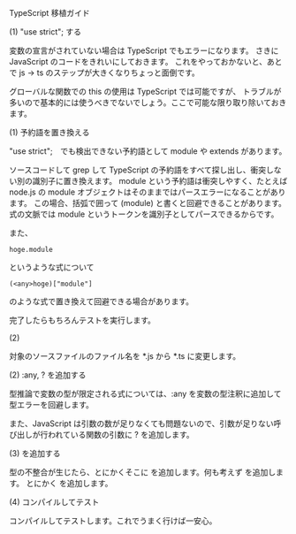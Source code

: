 TypeScript 移植ガイド

(1) "use strict"; する

変数の宣言がされていない場合は TypeScript でもエラーになります。
さきに JavaScript のコードをきれいにしておきます。
これをやっておかないと、あとで js -> ts のステップが大きくなりちょっと面倒です。

グローバルな関数での this の使用は TypeScript では可能ですが、
トラブルが多いので基本的には使うべきでないでしょう。ここで可能な限り取り除いておきます。


(1) 予約語を置き換える

"use strict";　でも検出できない予約語として module や extends があります。

ソースコードして grep して TypeScript の予約語をすべて探し出し、衝突しない別の識別子に置き換えます。
module という予約語は衝突しやすく、たとえば node.js の module オブジェクトはそのままではパースエラーになることがあります。
この場合、括弧で囲って (module) と書くと回避できることがあります。
式の文脈では module というトークンを識別子としてパースできるからです。

また、

    hoge.module 

というような式について

	(<any>hoge)["module"] 

のような式で置き換えて回避できる場合があります。

完了したらもちろんテストを実行します。

(2)

対象のソースファイルのファイル名を *.js から *.ts に変更します。

(2) :any, ? を追加する

型推論で変数の型が限定される式については、:any を変数の型注釈に追加して型エラーを回避します。

また、JavaScript は引数の数が足りなくても問題ないので、引数が足りない呼び出しが行われている関数の引数に ? を追加します。

(3) <any> を追加する

型の不整合が生じたら、とにかくそこに <any> を追加します。何も考えず <any> を追加します。
とにかく <any> を追加します。

(4) コンパイルしてテスト

コンパイルしてテストします。これでうまく行けば一安心。






